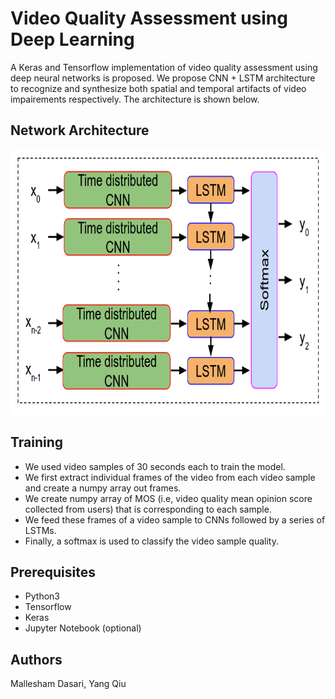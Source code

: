 Video Quality Assessment using Deep Learning
============================================

A Keras and Tensorflow implementation of video quality assessment using deep neural networks is proposed. We propose CNN + LSTM architecture to recognize and synthesize both spatial and temporal artifacts of video impairements respectively. The architecture is shown below.

Network Architecture
--------------------
<p align="center">
  <img src="assets/deep-arch.png" width="792" height="424" />
</p>

Training
-----------

- We used video samples of 30 seconds each to train the model.
- We first extract individual frames of the video from each video sample and create a numpy array out frames.
- We create numpy array of MOS (i.e, video quality mean opinion score collected from users) that is corresponding to each sample.
- We feed these frames of a video sample to CNNs followed by a series of LSTMs. 
- Finally, a softmax is used to classify the video sample quality.

Prerequisites
-------------

- Python3
- Tensorflow
- Keras
- Jupyter Notebook (optional)

Authors
-------
Mallesham Dasari, Yang Qiu
